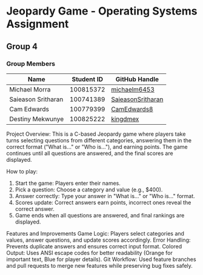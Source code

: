 # Jeopardy Game - Operating Systems Assignment

## Group 4

### Group Members

| Name                | Student ID  | GitHub Handle       |
|---------------------|------------|---------------------|
| Michael Morra      | 100815372   | [michaelm6453](https://github.com/michaelm6453) |
| Saieason Sritharan | 100741389   | [SaieasonSritharan](https://github.com/SaieasonSritharan) |
| Cam Edwards        | 100779399   | [CamEdwards8](https://github.com/CamEdwards8)  |
| Destiny Mekwunye   | 100825222   | [kingdmex](https://github.com/kingdmex) |

Project Overview:
This is a C-based Jeopardy game where players take turns selecting questions from different categories, answering them in the correct format ("What is..." or "Who is..."), and earning points. The game continues until all questions are answered, and the final scores are displayed.

How to play: 
1. Start the game: Players enter their names.
2. Pick a question: Choose a category and value (e.g., $400).
3. Answer correctly: Type your answer in "What is..." or "Who is..." format.
4. Scores update: Correct answers earn points, incorrect ones reveal the correct answer.
5. Game ends when all questions are answered, and final rankings are displayed.

Features and Improvements
Game Logic: Players select categories and values, answer questions, and update scores accordingly.
Error Handling: Prevents duplicate answers and ensures correct input format.
Colored Output: Uses ANSI escape codes for better readability (Orange for important text, Blue for player details).
Git Workflow: Used feature branches and pull requests to merge new features while preserving bug fixes safely.

